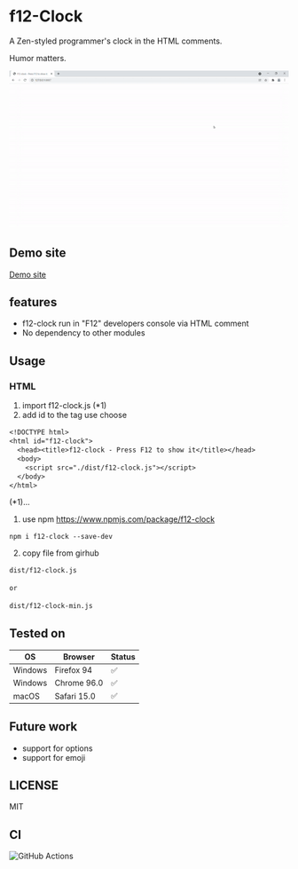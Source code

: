 # f12-Clock

A Zen-styled programmer's clock in the HTML comments.

Humor matters.

![GIF Animation](./doc/f12-clock.gif)

## Demo site

[Demo site](http://hrkt.github.io/f12-clock/)

## features

- f12-clock run in "F12" developers console via HTML comment
- No dependency to other modules

## Usage

### HTML

1. import f12-clock.js (*1)
2. add id to the tag use choose

```
<!DOCTYPE html>
<html id="f12-clock">
  <head><title>f12-clock - Press F12 to show it</title></head>
  <body>
    <script src="./dist/f12-clock.js"></script>
  </body>
</html>

```

(*1)...

1. use npm https://www.npmjs.com/package/f12-clock

```
npm i f12-clock --save-dev 
```

2. copy file from girhub 

```
dist/f12-clock.js

or

dist/f12-clock-min.js
```

## Tested on

|OS|Browser|Status|
|--|--|--|
|Windows|Firefox 94|✅|
|Windows|Chrome 96.0|✅|
|macOS|Safari 15.0|✅|


## Future work

- support for options
- support for emoji

## LICENSE

MIT

## CI

![GitHub Actions](https://github.com/hrkt/f12-clock/actions/workflows/node.js.yml/badge.svg)
